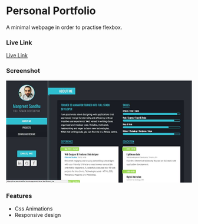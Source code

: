 # Personal Portfolio

A minimal webpage in order to practise flexbox.
### Live Link

[Live Link](https://manpreetsandhu.herokuapp.com/)
### Screenshot

!["Screenshot of chatty messages"](https://github.com/montygoldy/personal-portfolio/blob/master/doc/screenshot.jpg?raw=true)

### Features

- Css Animations
- Responsive design 